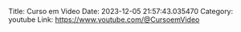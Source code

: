 Title: Curso em Video
Date: 2023-12-05 21:57:43.035470
Category: youtube
Link: https://www.youtube.com/@CursoemVideo
